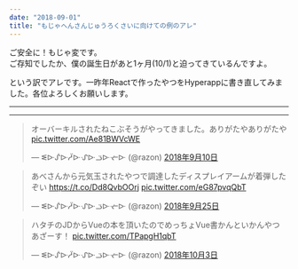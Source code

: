 ```yaml
---
date: "2018-09-01"
title: "もじゃへんさんじゅうろくさいに向けての例のアレ"
---
```


ご安全に！もじゃ変です。  
ご存知でしたか、僕の誕生日があと1ヶ月(10/1)と迫ってきているんですよ。

という訳でアレです。一昨年Reactで作ったやつをHyperappに書き直してみました。各位よろしくお願いします。

<div id="content"></div>

<hr/>

<script async class="speakerdeck-embed" data-id="4b627bee8551497eb6bff1bd6cdf6823" data-ratio="1.77777777777778" src="//speakerdeck.com/assets/embed.js"></script>

<hr/>

<blockquote class="twitter-tweet" data-lang="ja"><p lang="ja" dir="ltr">オーバーキルされたねこぶそうがやってきました。ありがたやありがたや <a href="https://t.co/Ae81BWVcWE">pic.twitter.com/Ae81BWVcWE</a></p>&mdash; ᓬᐓᔒᐓᓳᐓᔙᐓᓙᐓᓠᐓ (@razon) <a href="https://twitter.com/razon/status/1039119273199722496?ref_src=twsrc%5Etfw">2018年9月10日</a></blockquote>
<script async src="https://platform.twitter.com/widgets.js" charset="utf-8"></script>

<blockquote class="twitter-tweet" data-lang="ja"><p lang="ja" dir="ltr">あべさんから元気玉されたやつで調達したディスプレイアームが着弾したぞい <a href="https://t.co/Dd8QvbOOrj">https://t.co/Dd8QvbOOrj</a> <a href="https://t.co/eG87pvqQbT">pic.twitter.com/eG87pvqQbT</a></p>&mdash; ᓬᐓᔒᐓᓳᐓᔙᐓᓙᐓᓠᐓ (@razon) <a href="https://twitter.com/razon/status/1044475767839576064?ref_src=twsrc%5Etfw">2018年9月25日</a></blockquote>
<script async src="https://platform.twitter.com/widgets.js" charset="utf-8"></script>

<blockquote class="twitter-tweet" data-lang="ja"><p lang="ja" dir="ltr">ハタチのJDからVueの本を頂いたのでめっちょVue書かんといかんやつ<br>あざーす！ <a href="https://t.co/TPapgH1qbT">pic.twitter.com/TPapgH1qbT</a></p>&mdash; ᓬᐓᔒᐓᓳᐓᔙᐓᓙᐓᓠᐓ (@razon) <a href="https://twitter.com/razon/status/1047435967806627841?ref_src=twsrc%5Etfw">2018年10月3日</a></blockquote>
<script async src="https://platform.twitter.com/widgets.js" charset="utf-8"></script>

<link rel="stylesheet" href="https://maxcdn.bootstrapcdn.com/bootstrap/3.3.7/css/bootstrap.min.css" integrity="sha384-BVYiiSIFeK1dGmJRAkycuHAHRg32OmUcww7on3RYdg4Va+PmSTsz/K68vbdEjh4u" crossorigin="anonymous">
<link rel="stylesheet" href="/css/0053.css">

<script src="https://cdnjs.cloudflare.com/ajax/libs/fetch/2.0.4/fetch.min.js"></script>
<script src="https://cdnjs.cloudflare.com/ajax/libs/hyperapp/1.2.8/hyperapp.js"></script>
<script src="https://cdnjs.cloudflare.com/ajax/libs/fetch-jsonp/1.1.3/fetch-jsonp.min.js"></script>
<script src="https://use.fontawesome.com/7981f5cd7d.js"></script>
<script src="/js/0053.js"></script>

